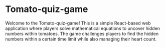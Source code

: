 # Tomato-quiz-game
Welcome to the Tomato-quiz-game! This is a simple React-based web application where players solve mathematical equations to uncover hidden numbers within tomatoes. The game challenges players to find the hidden numbers within a certain time limit while also managing their heart count.
